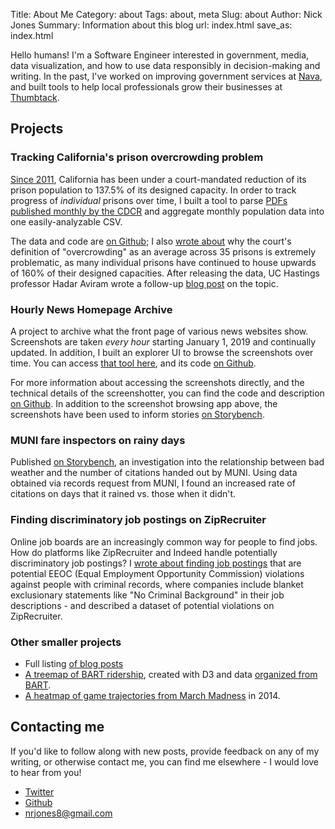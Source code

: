 Title: About Me
Category: about
Tags: about, meta
Slug: about
Author: Nick Jones
Summary: Information about this blog
url: index.html
save_as: index.html

Hello humans! I'm a Software Engineer interested in government, media, data visualization, and how to use data responsibly in decision-making and writing. In the past, I've worked on improving government services at [Nava](https://navapbc.com), and built tools to help local professionals grow their businesses at [Thumbtack](https://www.thumbtack.com).

## Projects

### Tracking California's prison overcrowding problem
[Since 2011](https://en.wikipedia.org/wiki/Brown_v._Plata), California has been under a court-mandated reduction of its prison population to 137.5% of its designed capacity. In order to track progress of _individual_ prisons over time, I built a tool to parse [PDFs published monthly by the CDCR](https://sites.cdcr.ca.gov/research/population-reports/monthly-total-population-report-archive/) and aggregate monthly population data into one easily-analyzable CSV.

The data and code are [on Github](https://github.com/nrjones8/cdcr-population-data); I also [wrote about](https://nrjones8.me/measuring-prison-overcrowding.html) why the court's definition of "overcrowding" as an average across 35 prisons is extremely problematic, as many individual prisons have continued to house upwards of 160% of their designed capacities. After releasing the data, UC Hastings professor Hadar Aviram wrote a follow-up [blog post](http://californiacorrectionscrisis.blogspot.com/2018/01/are-ca-prisons-really-less-crowded.html) on the topic.

### Hourly News Homepage Archive
A project to archive what the front page of various news websites show. Screenshots are taken *every hour* starting January 1, 2019 and continually updated. In addition, I built an explorer UI to browse the screenshots over time. You can access [that tool here](https://nrjones8.github.io/news-archive-explorer/#/), and its code [on Github](https://github.com/nrjones8/news-archive-explorer).

For more information about accessing the screenshots directly, and the technical details of the screenshotter, you can find the code and description [on Github](https://github.com/nrjones8/website-screenshotter). In addition to the screenshot browsing app above, the screenshots have been used to inform stories [on Storybench](http://www.storybench.org/fox-news-obsession-with-aoc-crowded-out-2020-candidate-announcements/).

### MUNI fare inspectors on rainy days
Published [on Storybench](http://www.storybench.org/using-r-to-explore-the-relationship-between-san-francisco-muni-citations-and-the-weather/), an investigation into the relationship between bad weather and the number of citations handed out by MUNI. Using data obtained via records request from MUNI, I found an increased rate of citations on days that it rained vs. those when it didn't.

### Finding discriminatory job postings on ZipRecruiter
Online job boards are an increasingly common way for people to find jobs. How do platforms like ZipRecruiter and Indeed handle potentially discriminatory job postings? I [wrote about finding job postings](https://nrjones8.me/job-boards-eeoc-violations.html) that are potential EEOC (Equal Employment Opportunity Commission) violations against people with criminal records, where companies include blanket exclusionary statements like "No Criminal Background" in their job descriptions - and described a dataset of potential violations on ZipRecruiter.


### Other smaller projects
* Full listing [of blog posts](https://nrjones8.me/blog.html)
* [A treemap of BART ridership](http://bl.ocks.org/nrjones8/20ed209849bc61104c4574a4543439ad), created with D3 and data [organized from BART](https://github.com/nrjones8/bart-ridership).
* [A heatmap of game trajectories from March Madness](https://github.com/nrjones8/game-visualizer/wiki/Game-Viz#heatmap) in 2014.

## Contacting me

If you'd like to follow along with new posts, provide feedback on any of my writing, or otherwise contact me, you can find me elsewhere - I would love to hear from you!

* [Twitter](https://twitter.com/nrjones8)
* [Github](https://github.com/nrjones8)
* nrjones8@gmail.com
